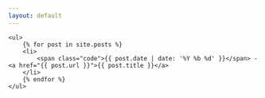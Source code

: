 ```yaml
---
layout: default
---
```


<section>

	<ul>
        {% for post in site.posts %}
        <li>
            <span class="code">{{ post.date | date: '%Y %b %d' }}</span> - <a href="{{ post.url }}">{{ post.title }}</a>
        </li>
        {% endfor %}
    </ul>

</section>
